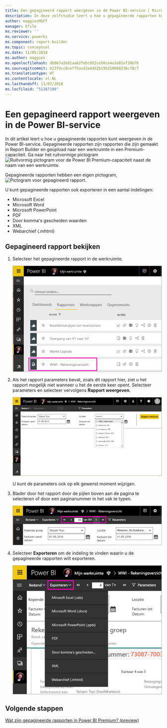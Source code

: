 ```yaml
---
title: Een gepagineerd rapport weergeven in de Power BI-service | Microsoft Docs
description: In deze zelfstudie leert u hoe u gepagineerde rapporten kunt weergeven in de Power BI-service.
author: maggiesMSFT
manager: kfile
ms.reviewer: ''
ms.service: powerbi
ms.component: report-builder
ms.topic: conceptual
ms.date: 11/05/2018
ms.author: maggies
ms.openlocfilehash: db067a2e81aa62febc952ce50ce4a3e82ef38b76
ms.sourcegitcommit: b23fdcc0ceff5acd2e4d52b15b310068236cf8c7
ms.translationtype: HT
ms.contentlocale: nl-NL
ms.lasthandoff: 11/07/2018
ms.locfileid: "51267198"
---
```

# <a name="view-a-paginated-report-in-the-power-bi-service"></a>Een gepagineerd rapport weergeven in de Power BI-service

In dit artikel leert u hoe u gepagineerde rapporten kunt weergeven in de Power BI-service. Gepagineerde rapporten zijn rapporten die zijn gemaakt in Report Builder en geüpload naar een werkruimte in een Premium-capaciteit. Ga naar het ruitvormige pictogram ![Ruitvormig pictogram voor de Power BI Premium-capaciteit](media/paginated-reports-save-to-power-bi-service/premium-diamond.png) naast de naam van een werkruimte. 

Gepagineerde rapporten hebben een eigen pictogram, ![Pictogram voor gepagineerd rapport](media/paginated-reports-view-power-bi-service/power-bi-paginated-report-icon.png).

U kunt gepagineerde rapporten ook exporteren in een aantal indelingen: 

- Microsoft Excel
- Microsoft Word
- Microsoft PowerPoint
- PDF
- Door komma's gescheiden waarden
- XML
- Webarchief (.mhtml)

## <a name="view-a-paginated-report"></a>Gepagineerd rapport bekijken

1. Selecteer het gepagineerde rapport in de werkruimte.

    ![Gepagineerd rapport in de Power BI-service](media/paginated-reports-view-power-bi-service/power-bi-paginated-report-in-service.png)

2. Als het rapport parameters bevat, zoals dit rapport hier, ziet u het rapport mogelijk niet wanneer u het de eerste keer opent. Selecteer parameters en selecteer vervolgens **Rapport weergeven**. 

     ![Selecteer parameters om het rapport weer te geven](media/paginated-reports-view-power-bi-service/power-bi-paginated-select-parameters.png)

    U kunt de parameters ook op elk gewenst moment wijzigen.

1. Blader door het rapport door de pijlen boven aan de pagina te selecteren of door een paginanummer in het vak te typen.
    
   ![Blader door het rapport](media/paginated-reports-view-power-bi-service/power-bi-paginated-page-thru-report.png)

4. Selecteer **Exporteren** om de indeling te vinden waarin u de gepagineerde rapporten wilt exporteren.

    ![Selecteer een indeling voor exporteren](media/paginated-reports-view-power-bi-service/power-bi-paginated-export.png)


## <a name="next-steps"></a>Volgende stappen

[Wat zijn gepagineerde rapporten in Power BI Premium? (preview)](paginated-reports-report-builder-power-bi.md)
